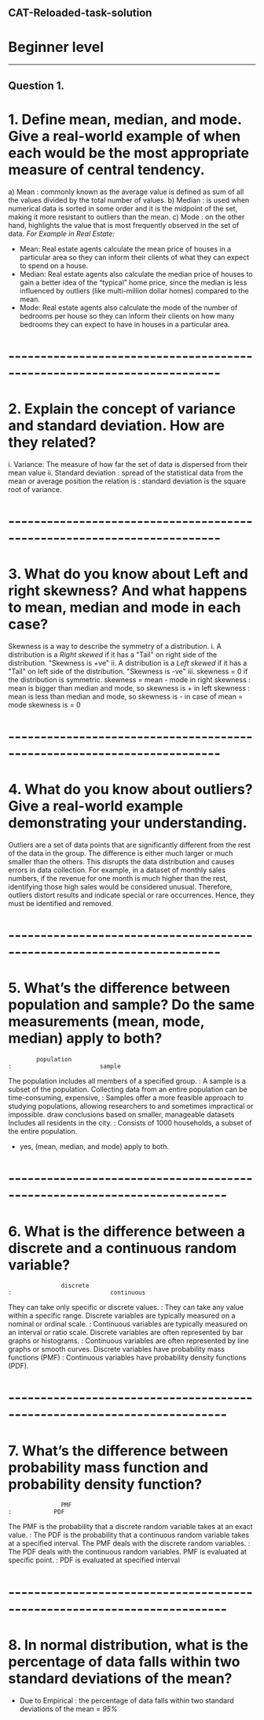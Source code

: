 ## CAT-Reloaded-task-solution
# Beginner level
------------------------------
## Question 1.

# 1. Define mean, median, and mode. Give a real-world example of when each would be the most appropriate measure of central tendency.

a) Mean : commonly known as the average value is defined as sum of all the values divided by the total number of values.
b) Median : is used when numerical data is sorted in some order and it is the midpoint of the set, making it more resistant to outliers than the mean.
c) Mode : on the other hand, highlights the value that is most frequently observed in the set of data.
*For Example in Real Estate:* 
- Mean: Real estate agents calculate the mean price of houses in a particular area so they can inform their clients of what they can expect to spend on a house.
- Median: Real estate agents also calculate the median price of houses to gain a better idea of the “typical” home price,
          since the median is less influenced by outliers (like multi-million dollar homes) compared to the mean.
- Mode: Real estate agents also calculate the mode of the number of bedrooms per house so they can inform their clients on how many bedrooms they can expect to have in houses in a particular area.

# -----------------------------------------------------------------------

# 2. Explain the concept of variance and standard deviation. How are they related?

i. Variance: The measure of how far the set of data is dispersed from their mean value
ii. Standard deviation : spread of the statistical data from the mean or average position
the relation is : standard deviation is the square root of variance.

# -----------------------------------------------------------------------

# 3. What do you know about Left and right skewness? And what happens to mean, median and mode in each case?

  Skewness is a way to describe the symmetry of a distribution.
i. A distribution is a *Right skewed* if it has a "Tail" on right side of the distribution. "Skewness is +ve"
ii. A distribution is a *Left skewed* if it has a "Tail" on left side of the distribution. "Skewness is -ve"
iii. skewness = 0 if the distribution is symmetric.
skewness = mean - mode
in right skewness : mean is bigger than median and mode, so skewness is +
in left skewness : mean is less than median and mode, so skewness is -
in case of mean = mode skewness is = 0

# -----------------------------------------------------------------------

# 4. What do you know about outliers? Give a real-world example demonstrating your understanding.

Outliers are a set of data points that are significantly different from the rest of the data in the group.
The difference is either much larger or much smaller than the others. This disrupts the data distribution and causes errors in data collection.
For example, in a dataset of monthly sales numbers, if the revenue for one month is much higher than the rest, identifying those high sales would be considered unusual.
Therefore, outliers distort results and indicate special or rare occurrences. Hence, they must be identified and removed.

# -----------------------------------------------------------------------

# 5. What’s the difference between population and sample? Do the same measurements (mean, mode, median) apply to both?

            population                                                        :                         sample
The population includes all members of a specified group.                     : A sample is a subset of the population.
Collecting data from an entire population can be time-consuming, expensive,   : Samples offer a more feasible approach to studying populations, allowing researchers to 
 and sometimes impractical or impossible.                                        draw conclusions based on smaller, manageable datasets 
Includes all residents in the city.                                           : Consists of 1000 households, a subset of the entire population.
- yes, (mean, median, and mode) apply to both.
# ------------------------------------------------------------------------

# 6. What is the difference between a discrete and a continuous random variable?

                   discrete                                                    :                            continuous
They can take only specific or discrete values.                                : They can take any value within a specific range.
Discrete variables are typically measured on a nominal or ordinal scale.       : Continuous variables are typically measured on an interval or ratio scale.
Discrete variables are often represented by bar graphs or histograms.          : Continuous variables are often represented by line graphs or smooth curves.
Discrete variables have probability mass functions (PMF)                       : Continuous variables have probability density functions (PDF).

# ------------------------------------------------------------------------

# 7. What’s the difference between probability mass function and probability density function?

                   PMF                                                                :            PDF
The PMF is the probability that a discrete random variable takes at an exact value.   : The PDF is the probability that a continuous random variable takes at a specified interval.
The PMF deals with the discrete random variables.                                     : The PDF deals with the continuous random variables.
PMF is evaluated at specific point.                                                   : PDF is evaluated at specified interval

# ------------------------------------------------------------------------

# 8. In normal distribution, what is the percentage of data falls within two standard deviations of the mean?
- Due to Empirical : the percentage of data falls within two standard deviations of the mean = *95%*





























